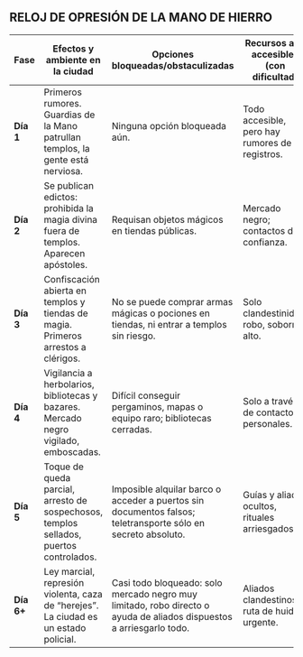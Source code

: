 ## **RELOJ DE OPRESIÓN DE LA MANO DE HIERRO**

|Fase|Efectos y ambiente en la ciudad|Opciones bloqueadas/obstaculizadas|Recursos aún accesibles (con dificultad)|
|---|---|---|---|
|**Día 1**|Primeros rumores. Guardias de la Mano patrullan templos, la gente está nerviosa.|Ninguna opción bloqueada aún.|Todo accesible, pero hay rumores de registros.|
|**Día 2**|Se publican edictos: prohibida la magia divina fuera de templos. Aparecen apóstoles.|Requisan objetos mágicos en tiendas públicas.|Mercado negro; contactos de confianza.|
|**Día 3**|Confiscación abierta en templos y tiendas de magia. Primeros arrestos a clérigos.|No se puede comprar armas mágicas o pociones en tiendas, ni entrar a templos sin riesgo.|Solo clandestinidad, robo, soborno alto.|
|**Día 4**|Vigilancia a herbolarios, bibliotecas y bazares. Mercado negro vigilado, emboscadas.|Difícil conseguir pergaminos, mapas o equipo raro; bibliotecas cerradas.|Solo a través de contactos personales.|
|**Día 5**|Toque de queda parcial, arresto de sospechosos, templos sellados, puertos controlados.|Imposible alquilar barco o acceder a puertos sin documentos falsos; teletransporte sólo en secreto absoluto.|Guías y aliados ocultos, rituales arriesgados.|
|**Día 6+**|Ley marcial, represión violenta, caza de “herejes”. La ciudad es un estado policial.|Casi todo bloqueado: solo mercado negro muy limitado, robo directo o ayuda de aliados dispuestos a arriesgarlo todo.|Aliados clandestinos o ruta de huida urgente.|
